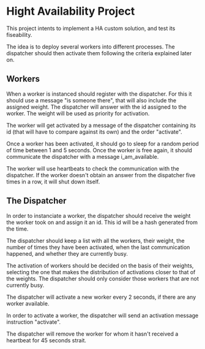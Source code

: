 # Hight Availability Project

This project intents to implement a HA custom solution, and test its fiseability.

The idea is to deploy several workers into different processes. The dispatcher should then activate them following the criteria explained later on.

## Workers

When a worker is instanced should register with the dispatcher. For this it should use a message "is someone there", that will also include the assigned weight. The dispatcher will answer with the id assigned to the worker. The weight will be used as priority for activation.

The worker will get activated by a message of the dispatcher containing its id (that will have to compare against its own) and the order "activate".

Once a worker has been activated, it should go to sleep for a random period of time between 1 and 5 seconds. Once the worker is free again, it should communicate the dispatcher with a message i_am_available.

The worker will use heartbeats to check the communication with the dispatcher. If the worker doesn't obtain an answer from the dispatcher five times in a row, it will shut down itself.

## The Dispatcher

In order to instanciate a worker, the dispatcher should receive the weight the worker took on and assign it an id. This id will be a hash generated from the time.

The dispatcher should keep a list with all the workers, their weight, the number of times they have been activated, when the last communication happened, and whether they are currently busy.

The activation of workers should be decided on the basis of their weights, selecting the one that makes the distribution of activations closer to that of the weights. The dispatcher should only consider those workers that are not currently busy.

The dispatcher will activate a new worker every 2 seconds, if there are any worker available.

In order to activate a worker, the dispatcher will send an activation message instruction "activate".

The dispatcher will remove the worker for whom it hasn't received a heartbeat for 45 seconds strait.
